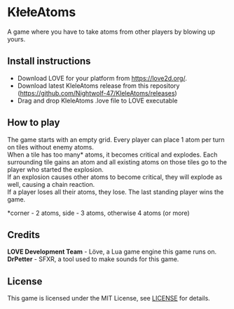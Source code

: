 # KłełeAtoms
A game where you have to take atoms from other players by blowing up yours.

## Install instructions
- Download LOVE for your platform from https://love2d.org/.
- Download latest KleleAtoms release from this repository (https://github.com/Nightwolf-47/KleleAtoms/releases)
- Drag and drop KleleAtoms .love file to LOVE executable

## How to play
The game starts with an empty grid. Every player can place 1 atom per turn on tiles without enemy atoms.  
When a tile has too many* atoms, it becomes critical and explodes. Each surrounding tile gains an atom and all existing atoms on those tiles go to the player who started the explosion.  
If an explosion causes other atoms to become critical, they will explode as well, causing a chain reaction.  
If a player loses all their atoms, they lose. The last standing player wins the game.  
  
\*corner - 2 atoms, side - 3 atoms, otherwise 4 atoms (or more)

## Credits  
**LOVE Development Team** - Löve, a Lua game engine this game runs on.  
**DrPetter** - SFXR, a tool used to make sounds for this game.  

## License
This game is licensed under the MIT License, see [LICENSE](https://github.com/Nightwolf-47/KleleAtoms/blob/main/LICENSE) for details.
